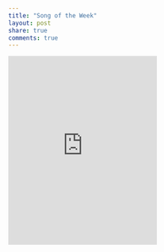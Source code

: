 ```yaml
---
title: "Song of the Week"
layout: post
share: true
comments: true
---
```

<div class="spotify">
    <iframe src="https://embed.spotify.com/?uri=spotify:track:2GIfOOa8hAywfzZptFz3xK" width="300" height="380" frameborder="0" allowtransparency="true"></iframe>
</div>
